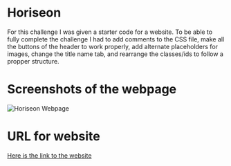 # Horiseon

For this challenge I was given a starter code for a website. To be able to fully complete the challenge I had to add comments to the CSS file, make all the buttons of the header to work properly, add alternate placeholders for images, change the title name tab, and rearrange the classes/ids to follow a propper structure.

# Screenshots of the webpage

![Horiseon Webpage](./assets/images/ss4.png)

# URL for website

[Here is the link to the website](https://jblay10.github.io/-urban-octo-telegram/urban-octo-telegram-main/Develop/index.html)
